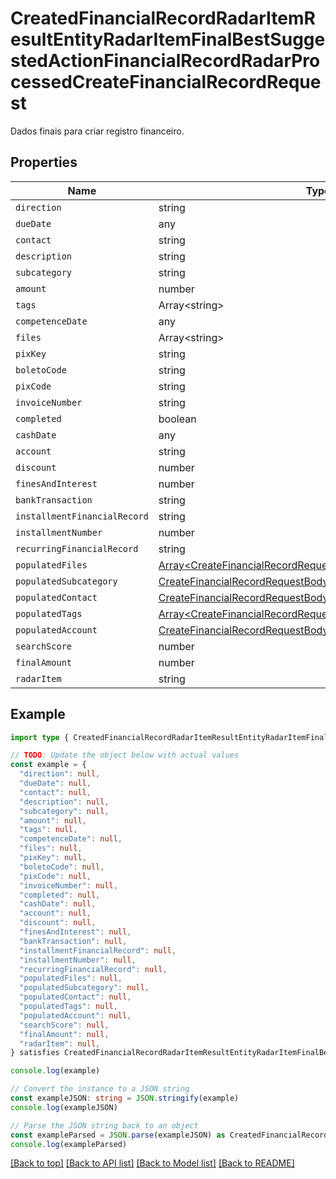 
# CreatedFinancialRecordRadarItemResultEntityRadarItemFinalBestSuggestedActionFinancialRecordRadarProcessedCreateFinancialRecordRequest

Dados finais para criar registro financeiro.

## Properties

Name | Type
------------ | -------------
`direction` | string
`dueDate` | any
`contact` | string
`description` | string
`subcategory` | string
`amount` | number
`tags` | Array&lt;string&gt;
`competenceDate` | any
`files` | Array&lt;string&gt;
`pixKey` | string
`boletoCode` | string
`pixCode` | string
`invoiceNumber` | string
`completed` | boolean
`cashDate` | any
`account` | string
`discount` | number
`finesAndInterest` | number
`bankTransaction` | string
`installmentFinancialRecord` | string
`installmentNumber` | number
`recurringFinancialRecord` | string
`populatedFiles` | [Array&lt;CreateFinancialRecordRequestBodyDtoPopulatedFilesInner&gt;](CreateFinancialRecordRequestBodyDtoPopulatedFilesInner.md)
`populatedSubcategory` | [CreateFinancialRecordRequestBodyDtoPopulatedSubcategory](CreateFinancialRecordRequestBodyDtoPopulatedSubcategory.md)
`populatedContact` | [CreateFinancialRecordRequestBodyDtoPopulatedContact](CreateFinancialRecordRequestBodyDtoPopulatedContact.md)
`populatedTags` | [Array&lt;CreateFinancialRecordRequestBodyDtoPopulatedTagsInner&gt;](CreateFinancialRecordRequestBodyDtoPopulatedTagsInner.md)
`populatedAccount` | [CreateFinancialRecordRequestBodyDtoPopulatedAccount](CreateFinancialRecordRequestBodyDtoPopulatedAccount.md)
`searchScore` | number
`finalAmount` | number
`radarItem` | string

## Example

```typescript
import type { CreatedFinancialRecordRadarItemResultEntityRadarItemFinalBestSuggestedActionFinancialRecordRadarProcessedCreateFinancialRecordRequest } from '@usesofia/pegasus-core-api-sdk'

// TODO: Update the object below with actual values
const example = {
  "direction": null,
  "dueDate": null,
  "contact": null,
  "description": null,
  "subcategory": null,
  "amount": null,
  "tags": null,
  "competenceDate": null,
  "files": null,
  "pixKey": null,
  "boletoCode": null,
  "pixCode": null,
  "invoiceNumber": null,
  "completed": null,
  "cashDate": null,
  "account": null,
  "discount": null,
  "finesAndInterest": null,
  "bankTransaction": null,
  "installmentFinancialRecord": null,
  "installmentNumber": null,
  "recurringFinancialRecord": null,
  "populatedFiles": null,
  "populatedSubcategory": null,
  "populatedContact": null,
  "populatedTags": null,
  "populatedAccount": null,
  "searchScore": null,
  "finalAmount": null,
  "radarItem": null,
} satisfies CreatedFinancialRecordRadarItemResultEntityRadarItemFinalBestSuggestedActionFinancialRecordRadarProcessedCreateFinancialRecordRequest

console.log(example)

// Convert the instance to a JSON string
const exampleJSON: string = JSON.stringify(example)
console.log(exampleJSON)

// Parse the JSON string back to an object
const exampleParsed = JSON.parse(exampleJSON) as CreatedFinancialRecordRadarItemResultEntityRadarItemFinalBestSuggestedActionFinancialRecordRadarProcessedCreateFinancialRecordRequest
console.log(exampleParsed)
```

[[Back to top]](#) [[Back to API list]](../README.md#api-endpoints) [[Back to Model list]](../README.md#models) [[Back to README]](../README.md)


